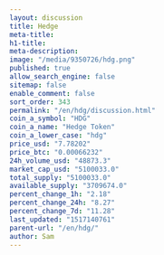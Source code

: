 ```yaml
---
layout: discussion
title: Hedge
meta-title: 
h1-title: 
meta-description: 
image: "/media/9350726/hdg.png"
published: true
allow_search_engine: false
sitemap: false
enable_comment: false
sort_order: 343
permalink: "/en/hdg/discussion.html"
coin_a_symbol: "HDG"
coin_a_name: "Hedge Token"
coin_a_lower_case: "hdg"
price_usd: "7.78202"
price_btc: "0.00066232"
24h_volume_usd: "48873.3"
market_cap_usd: "5100033.0"
total_supply: "5100033.0"
available_supply: "3709674.0"
percent_change_1h: "2.18"
percent_change_24h: "8.27"
percent_change_7d: "11.28"
last_updated: "1517140761"
parent-url: "/en/hdg/"
author: Sam
---
```


